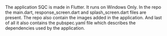 The application SQC is made in Flutter.
It runs on Windows Only.
In the repo the main.dart, response_screen.dart and splash_screen.dart files are present.
The repo also contain the images added in the application.
And last of all it also contains the pubspec.yaml file which describes the dependencies used by the application.

